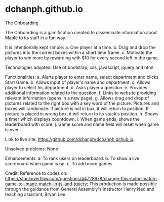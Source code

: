 # dchanph.github.io
The Onboarding

The Onboarding is a gamification created to disseminate information about Maple to its staff in a fun way.

It is intentionally kept simple:
a. One player at a time.
b. Drag and drop the pictures into the correct boxes within a short time frame.
c. Motivate the player to win more by rewarding with $10 for every second left in the game.

Technologies adopted:
Use of bootstrap, css, javascript, jquery and html.

Functionalities:
a. Alerts player to enter name, select department and clicks Start Game.
b. Allows input of player's name and department.
c. Allows player to select his department.
d. Asks player a question.
e. Provides additional information related to the question.
f. Links to website providing relevant information (opens in a new page).
g. Allows drag and drop of pictures related to the right box with a key word of the picture.  Pictures and boxes will randomize. If picture is not in box, it will return to position. If picture is placed in wrong box, it will return to its stack's position.
h. Shows a timer which displays countdown.
i. When game ends, shows the leaderboard with score.
j. Game score and name field will reset when game is over.

Link to live site:
https://github.com/dchanph/dchanph.github.io.

Unsolved problems:
None

Enhancements:
a. To rank users on leaderboard.
b. To show a live scoreboard when game is on.
c. To add more games.

Credit:
Reference to codes on:
https://stackoverflow.com/questions/44728978/change-this-color-match-game-to-image-match-in-js-and-jquery;
This production is made possible through the guidance from General Assembly's instructor Henry Neo and 
teaching assistant, Bryan Lee.

